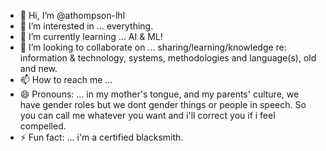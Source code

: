 - 👋 Hi, I’m @athompson-lhl
- 👀 I’m interested in ... everything.
- 🌱 I’m currently learning ... AI & ML!
- 💞️ I’m looking to collaborate on ... sharing/learning/knowledge re: information & technology, systems, methodologies and language(s), old and new.
- 📫 How to reach me ... 
- 😄 Pronouns: ... in my mother's tongue, and my parents' culture, we have gender roles but we dont gender things or people in speech. So you can call me whatever you want and i'll correct you if i feel compelled.
- ⚡ Fun fact: ... i'm a certified blacksmith.

<!---
athompson-lhl/athompson-lhl is a ✨ special ✨ repository because its `README.md` (this file) appears on your GitHub profile.
You can click the Preview link to take a look at your changes.
--->
